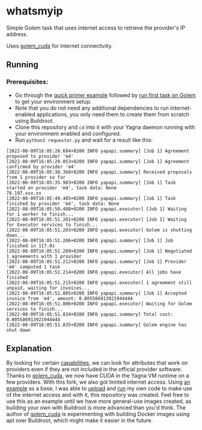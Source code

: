 # whatsmyip
Simple Golem task that uses internet access to retrieve the provider's IP address.

Uses [golem_cuda](https://github.com/norbibi/golem_cuda) for internet connectivity.

## Running

### Prerequisites:
 - Go through the [quick primer example](https://handbook.golem.network/requestor-tutorials/flash-tutorial-of-requestor-development) followed by [run first task on Golem](https://handbook.golem.network/requestor-tutorials/flash-tutorial-of-requestor-development/run-first-task-on-golem) to get your environment setup.
 - Note that you do not need any additional dependencies to run internet-enabled applications, you only need them to create them from scratch using Buildroot.
 - Clone this repository and `cd` into it with your Yagna daemon running with your environment enabled and configured.
 - Run `python3 requestor.py` and wait for a result like this:
 ```
[2022-08-09T16:05:28.684+0200 INFO yapapi.summary] [Job 1] Agreement proposed to provider 'm4'
[2022-08-09T16:05:29.053+0200 INFO yapapi.summary] [Job 1] Agreement confirmed by provider 'm4'
[2022-08-09T16:05:30.368+0200 INFO yapapi.summary] Received proposals from 1 provider so far
[2022-08-09T16:05:35.983+0200 INFO yapapi.summary] [Job 1] Task started on provider 'm4', task data: None
78.197.xxx.xx
[2022-08-09T16:05:49.485+0200 INFO yapapi.summary] [Job 1] Task finished by provider 'm4', task data: None
[2022-08-09T16:05:50.488+0200 INFO yapapi.executor] [Job 1] Waiting for 1 worker to finish...
[2022-08-09T16:05:51.201+0200 INFO yapapi.executor] [Job 1] Waiting for Executor services to finish...
[2022-08-09T16:05:51.203+0200 INFO yapapi.executor] Golem is shutting down...
[2022-08-09T16:05:51.206+0200 INFO yapapi.summary] [Job 1] Job finished in 117.0s
[2022-08-09T16:05:51.209+0200 INFO yapapi.summary] [Job 1] Negotiated 1 agreements with 1 provider
[2022-08-09T16:05:51.212+0200 INFO yapapi.summary] [Job 1] Provider 'm4' computed 1 task
[2022-08-09T16:05:51.214+0200 INFO yapapi.executor] All jobs have finished
[2022-08-09T16:05:51.215+0200 INFO yapapi.executor] 1 agreement still unpaid, waiting for invoices...
[2022-08-09T16:05:51.805+0200 INFO yapapi.summary] [Job 1] Accepted invoice from 'm4', amount: 0.005586913921944444
[2022-08-09T16:05:51.806+0200 INFO yapapi.executor] Waiting for Golem services to finish...
[2022-08-09T16:05:51.834+0200 INFO yapapi.summary] Total cost: 0.005586913921944444
[2022-08-09T16:05:51.835+0200 INFO yapapi.summary] Golem engine has shut down
 ```

## Explanation

By looking for certain [capabilities](https://github.com/figurestudios/whatsmyip/blob/issue1/requestor.py#L30), we can look for attributes that work on providers even if they are not included in the official provider software. Thanks to [golem_cuda](https://github.com/norbibi/golem_cuda), we now have CUDA in the Yagna VM runtime on a few providers. With this fork, we also got limited internet access. Using [an example](https://github.com/norbibi/yapapi/blob/24881c9d1ecf80be7ad6b8d56f3f72a71403f64a/examples/ffmpeg_cuda/docker_golem_ffmpeg_cuda/Dockerfile) as a base, I was able to [upload](https://github.com/figurestudios/whatsmyip/blob/main/requestor.py#L15) and [run](https://github.com/figurestudios/whatsmyip/blob/main/requestor.py#L16) my own code to make use of the internet access and with it, this repository was created. Feel free to use this as an example until we have more general-use images created, as building your own with Buildroot is more advanced than you'd think. The author of [golem_cuda](https://github.com/norbibi/golem_cuda) is experimenting with building Docker images using apt over Buildroot, which might make it easier in the future.
